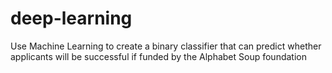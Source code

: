 # deep-learning
Use Machine Learning to create a binary classifier that can predict whether applicants will be successful if funded by the Alphabet Soup foundation
